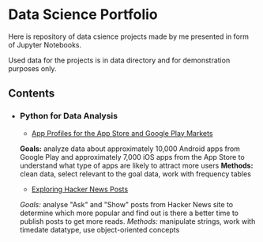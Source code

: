 # Data Science Portfolio

Here is repository of data csience projects made by me presented in form of Jupyter Notebooks.

Used data for the projects is in data directory and for demonstration purposes only.

## Contents

- ### Python for Data Analysis

    - [App Profiles for the App Store and Google Play Markets](https://github.com/liudmylaru/data-science-portfolio/blob/master/01_mobile_app_profiles/mob_apps.ipynb)
    
    **Goals:** analyze data about approximately 10,000 Android apps from Google Play and approximately 7,000 iOS apps from the App Store to understand what type of apps are likely to attract more users
    **Methods:** clean data, select relevant to the goal data, work with frequency tables
    
    - [Exploring Hacker News Posts](https://github.com/liudmylaru/data-science-portfolio/blob/master/02_hacker_news/hacker_news.ipynb)
    
    *Goals:* analyse "Ask" and "Show" posts from Hacker News site to determine which more popular and find out is there a better time to publish posts to get more reads.
    *Methods:* manipulate strings, work with timedate datatype, use object-oriented concepts
